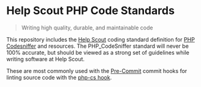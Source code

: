 Help Scout PHP Code Standards
================================================================================
> Writing high quality, durable, and maintainable code

This repository includes the [Help Scout][dev] coding standard definition for [PHP Codesniffer][phpcs] and resources. The PHP_CodeSniffer standard will never be 100% accurate, but should be viewed as a strong set of guidelines while writing software at Help Scout.

These are most commonly used with the [Pre-Commit][pre-commit] commit hooks for linting source code with the [php-cs hook][php-cs].

[dev]: http://developer.helpscout.net/
[phpcs]: http://pear.php.net/PHP_CodeSniffer
[pre-commit]: http://pre-commit.com/
[php-cs]: https://github.com/hootsuite/pre-commit-php#php-cs